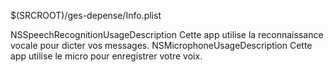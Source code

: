 $(SRCROOT)/ges-depense/Info.plist


<key>NSSpeechRecognitionUsageDescription</key>
<string>Cette app utilise la reconnaissance vocale pour dicter vos messages.</string>
<key>NSMicrophoneUsageDescription</key>
<string>Cette app utilise le micro pour enregistrer votre voix.</string>
